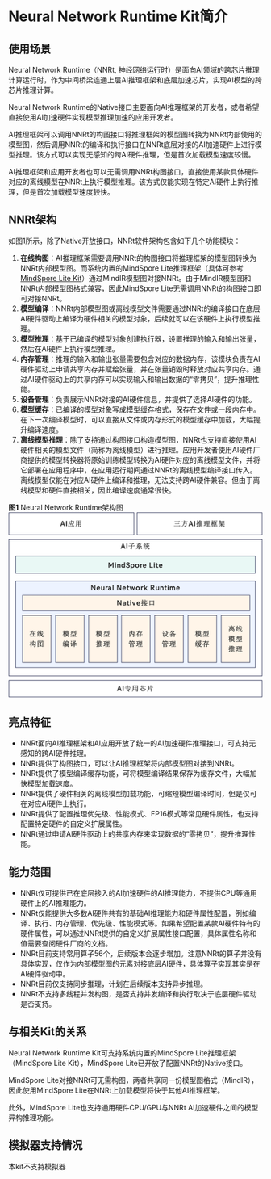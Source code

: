 # Neural Network Runtime Kit简介
<!--Kit: Neural Network Runtime Kit-->
<!--Subsystem: AI-->
<!--Owner: @GbuzhidaoR-->
<!--SE: @GbuzhidaoR-->
<!--TSE @GbuzhidaoR-->

## 使用场景
Neural Network Runtime（NNRt, 神经网络运行时）是面向AI领域的跨芯片推理计算运行时，作为中间桥梁连通上层AI推理框架和底层加速芯片，实现AI模型的跨芯片推理计算。

Neural Network Runtime的Native接口主要面向AI推理框架的开发者，或者希望直接使用AI加速硬件实现模型推理加速的应用开发者。

AI推理框架可以调用NNRt的构图接口将推理框架的模型图转换为NNRt内部使用的模型图，然后调用NNRt的编译和执行接口在NNRt底层对接的AI加速硬件上进行模型推理。该方式可以实现无感知的跨AI硬件推理，但是首次加载模型速度较慢。

AI推理框架和应用开发者也可以无需调用NNRt构图接口，直接使用某款具体硬件对应的离线模型在NNRt上执行模型推理。该方式仅能实现在特定AI硬件上执行推理，但是首次加载模型速度较快。

## NNRt架构

如图1所示，除了Native开放接口，NNRt软件架构包含如下几个功能模块：
1. <b>在线构图</b>：AI推理框架需要调用NNRt的构图接口将推理框架的模型图转换为NNRt内部模型图。而系统内置的MindSpore Lite推理框架（具体可参考[MindSpore Lite Kit](../mindspore/mindspore-lite-guidelines.md)）通过MindIR模型图对接NNRt。由于MindIR模型图和NNRt内部模型图格式兼容，因此MindSpore Lite无需调用NNRt的构图接口即可对接NNRt。
2. <b>模型编译</b>：NNRt内部模型图或离线模型文件需要通过NNRt的编译接口在底层AI硬件驱动上编译为硬件相关的模型对象，后续就可以在该硬件上执行模型推理。
3. <b>模型推理</b>：基于已编译的模型对象创建执行器，设置推理的输入和输出张量，然后在AI硬件上执行模型推理。
4. <b>内存管理</b>：推理的输入和输出张量需要包含对应的数据内存，该模块负责在AI硬件驱动上申请共享内存并赋给张量，并在张量销毁时释放对应共享内存。通过AI硬件驱动上的共享内存可以实现输入和输出数据的“零拷贝”，提升推理性能。
5. <b>设备管理</b>：负责展示NNRt对接的AI硬件信息，并提供了选择AI硬件的功能。
6. <b>模型缓存</b>：已编译的模型对象写成模型缓存格式，保存在文件或一段内存中。在下一次编译模型时，可以直接从文件或内存形式的模型缓存中加载，大幅提升编译速度。
7. <b>离线模型推理</b>：除了支持通过构图接口构造模型图，NNRt也支持直接使用AI硬件相关的模型文件（简称为离线模型）进行推理。应用开发者使用AI硬件厂商提供的模型转换器将原始训练模型转换为AI硬件对应的离线模型文件，并将它部署在应用程序中，在应用运行期间通过NNRt的离线模型编译接口传入。离线模型仅能在对应AI硬件上编译和推理，无法支持跨AI硬件兼容。但由于离线模型和硬件直接相关，因此编译速度通常很快。

**图1** Neural Network Runtime架构图
!["Neural Network Runtime架构图"](figures/zh-cn_neural_network_runtime_intro.jpg)

## 亮点特征

- NNRt面向AI推理框架和AI应用开放了统一的AI加速硬件推理接口，可支持无感知的跨AI硬件推理。
- NNRt提供了构图接口，可以让AI推理框架将内部模型图对接到NNRt。
- NNRt提供了模型编译缓存功能，可将模型编译结果保存为缓存文件，大幅加快模型加载速度。
- NNRt提供了硬件相关的离线模型加载功能，可缩短模型编译时间，但是仅可在对应AI硬件上执行。
- NNRt提供了配置推理优先级、性能模式、FP16模式等常见硬件属性，也支持配置特定硬件的自定义扩展属性。
- NNRt通过申请AI硬件驱动上的共享内存来实现数据的“零拷贝”，提升推理性能。

## 能力范围

- NNRt仅可提供已在底层接入的AI加速硬件的AI推理能力，不提供CPU等通用硬件上的AI推理能力。
- NNRt仅能提供大多数AI硬件共有的基础AI推理能力和硬件属性配置，例如编译、执行、内存管理、优先级、性能模式等。如果希望配置某款AI硬件特有的硬件属性，可以通过NNRt提供的自定义扩展属性接口配置，具体属性名称和值需要查阅硬件厂商的文档。
- NNRt目前支持常用算子56个，后续版本会逐步增加。注意NNRt的算子并没有具体实现，仅作为内部模型图的元素对接底层AI硬件，具体算子实现其实是在AI硬件驱动中。
- NNRt目前仅支持同步推理，计划在后续版本支持异步推理。
- NNRt不支持多线程并发构图，是否支持并发编译和执行取决于底层硬件驱动是否支持。

## 与相关Kit的关系

<!--RP1-->
Neural Network Runtime Kit可支持系统内置的MindSpore Lite推理框架（MindSpore Lite Kit），MindSpore Lite已开放了配置NNRt的Native接口。

MindSpore Lite对接NNRt可无需构图，两者共享同一份模型图格式（MindIR），因此使用MindSpore Lite在NNRt上加载模型将快于其他AI推理框架。

此外，MindSpore Lite也支持通用硬件CPU/GPU与NNRt AI加速硬件之间的模型异构推理功能。
<!--RP1End-->

## 模拟器支持情况
本kit不支持模拟器